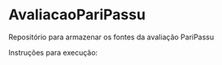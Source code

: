 ﻿# AvaliacaoPariPassu
Repositório para armazenar os fontes da avaliação PariPassu


Instruções para execução: